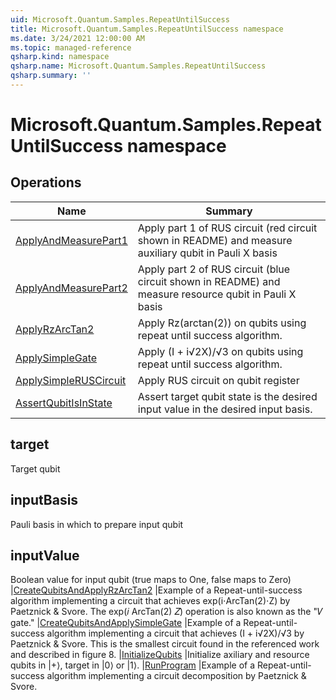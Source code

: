 ```yaml
---
uid: Microsoft.Quantum.Samples.RepeatUntilSuccess
title: Microsoft.Quantum.Samples.RepeatUntilSuccess namespace
ms.date: 3/24/2021 12:00:00 AM
ms.topic: managed-reference
qsharp.kind: namespace
qsharp.name: Microsoft.Quantum.Samples.RepeatUntilSuccess
qsharp.summary: ''
---
```


# Microsoft.Quantum.Samples.RepeatUntilSuccess namespace




<!-- summaries -->

## Operations

| Name | Summary |
|------|---------|
|[ApplyAndMeasurePart1](xref:Microsoft.Quantum.Samples.RepeatUntilSuccess.ApplyAndMeasurePart1) |Apply part 1 of RUS circuit (red circuit shown in README) and measure auxiliary qubit in Pauli X basis
|[ApplyAndMeasurePart2](xref:Microsoft.Quantum.Samples.RepeatUntilSuccess.ApplyAndMeasurePart2) |Apply part 2 of RUS circuit (blue circuit shown in README) and measure resource qubit in Pauli X basis
|[ApplyRzArcTan2](xref:Microsoft.Quantum.Samples.RepeatUntilSuccess.ApplyRzArcTan2) |Apply Rz(arctan(2)) on qubits using repeat until success algorithm.
|[ApplySimpleGate](xref:Microsoft.Quantum.Samples.RepeatUntilSuccess.ApplySimpleGate) |Apply (I + i√2X)/√3 on qubits using repeat until success algorithm.
|[ApplySimpleRUSCircuit](xref:Microsoft.Quantum.Samples.RepeatUntilSuccess.ApplySimpleRUSCircuit) |Apply RUS circuit on qubit register
|[AssertQubitIsInState](xref:Microsoft.Quantum.Samples.RepeatUntilSuccess.AssertQubitIsInState) |Assert target qubit state is the desired input value in the desired input basis.
## target
Target qubit
## inputBasis
Pauli basis in which to prepare input qubit
## inputValue
Boolean value for input qubit (true maps to One, false maps to Zero)
|[CreateQubitsAndApplyRzArcTan2](xref:Microsoft.Quantum.Samples.RepeatUntilSuccess.CreateQubitsAndApplyRzArcTan2) |Example of a Repeat-until-success algorithm implementing a circuitthat achieves exp(i⋅ArcTan(2)⋅Z) by Paetznick & Svore.The exp(𝑖 ArcTan(2) 𝑍) operation is also known as the "𝑉 gate."
|[CreateQubitsAndApplySimpleGate](xref:Microsoft.Quantum.Samples.RepeatUntilSuccess.CreateQubitsAndApplySimpleGate) |Example of a Repeat-until-success algorithm implementing a circuit that achieves (I + i√2X)/√3 by Paetznick & Svore. This is the smallest circuit found in the referenced work and described in figure 8.
|[InitializeQubits](xref:Microsoft.Quantum.Samples.RepeatUntilSuccess.InitializeQubits) |Initialize axiliary and resource qubits in |+⟩, target in |0⟩ or |1⟩.
|[RunProgram](xref:Microsoft.Quantum.Samples.RepeatUntilSuccess.RunProgram) |Example of a Repeat-until-success algorithm implementing a circuit decomposition by Paetznick & Svore.


<!-- /summaries -->
